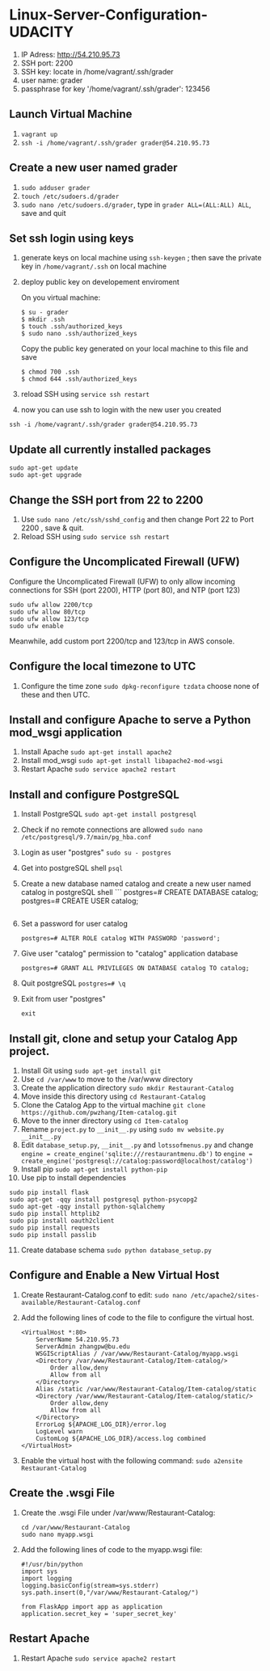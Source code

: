 # Linux-Server-Configuration-UDACITY

1. IP Adress: http://54.210.95.73 
2. SSH port: 2200 
3. SSH key: locate in /home/vagrant/.ssh/grader 
4. user name: grader 
5. passphrase for key '/home/vagrant/.ssh/grader': 123456 

## Launch Virtual Machine
1. ```vagrant up```
2. ```ssh -i /home/vagrant/.ssh/grader grader@54.210.95.73```

## Create a new user named grader
1. `sudo adduser grader`
2. `touch /etc/sudoers.d/grader`
3. `sudo nano /etc/sudoers.d/grader`, type in `grader ALL=(ALL:ALL) ALL`, save and quit

## Set ssh login using keys
1. generate keys on local machine using `ssh-keygen` ; then save the private key in `/home/vagrant/.ssh` on local machine
2. deploy public key on developement enviroment

	On you virtual machine:
	```
	$ su - grader
	$ mkdir .ssh
	$ touch .ssh/authorized_keys
	$ sudo nano .ssh/authorized_keys
	```
	Copy the public key generated on your local machine to this file and save
	```
	$ chmod 700 .ssh
	$ chmod 644 .ssh/authorized_keys
	```

3. reload SSH using `service ssh restart`
4. now you can use ssh to login with the new user you created

  `ssh -i /home/vagrant/.ssh/grader grader@54.210.95.73`

## Update all currently installed packages

	sudo apt-get update
	sudo apt-get upgrade

## Change the SSH port from 22 to 2200
1. Use `sudo nano /etc/ssh/sshd_config` and then change Port 22 to Port 2200 , save & quit.
2. Reload SSH using `sudo service ssh restart`

## Configure the Uncomplicated Firewall (UFW)

Configure the Uncomplicated Firewall (UFW) to only allow incoming connections for SSH (port 2200), HTTP (port 80), and NTP (port 123)

	sudo ufw allow 2200/tcp
	sudo ufw allow 80/tcp
	sudo ufw allow 123/tcp
	sudo ufw enable

Meanwhile, add custom port 2200/tcp and 123/tcp in AWS console.
## Configure the local timezone to UTC
1. Configure the time zone `sudo dpkg-reconfigure tzdata`
   choose none of these and then UTC.

## Install and configure Apache to serve a Python mod_wsgi application
1. Install Apache `sudo apt-get install apache2`
2. Install mod_wsgi `sudo apt-get install libapache2-mod-wsgi`
3. Restart Apache `sudo service apache2 restart`

## Install and configure PostgreSQL
1. Install PostgreSQL `sudo apt-get install postgresql`
2. Check if no remote connections are allowed `sudo nano /etc/postgresql/9.7/main/pg_hba.conf`
3. Login as user "postgres" `sudo su - postgres`
4. Get into postgreSQL shell `psql`
5. Create a new database named catalog  and create a new user named catalog in postgreSQL shell
        ```
	postgres=# CREATE DATABASE catalog;
	postgres=# CREATE USER catalog;
	```
6. Set a password for user catalog

	```
	postgres=# ALTER ROLE catalog WITH PASSWORD 'password';
	```
7. Give user "catalog" permission to "catalog" application database

	```
	postgres=# GRANT ALL PRIVILEGES ON DATABASE catalog TO catalog;
	```
8. Quit postgreSQL `postgres=# \q`
9. Exit from user "postgres"

	```
	exit
	```

## Install git, clone and setup your Catalog App project.
1. Install Git using `sudo apt-get install git`
2. Use `cd /var/www` to move to the /var/www directory
3. Create the application directory `sudo mkdir Restaurant-Catalog`
4. Move inside this directory using `cd Restaurant-Catalog`
5. Clone the Catalog App to the virtual machine `git clone https://github.com/pwzhang/Item-catalog.git`
6. Move to the inner directory using `cd Item-catalog`
7. Rename `project.py` to `__init__.py` using `sudo mv website.py __init__.py`
8. Edit `database_setup.py`, `__init__.py` and `lotssofmenus.py` and change `engine = create_engine('sqlite:///restaurantmenu.db')` to `engine = create_engine('postgresql://catalog:password@localhost/catalog')`
9. Install pip `sudo apt-get install python-pip`
10. Use pip to install dependencies
   ```
   sudo pip install flask
   sudo apt-get -qqy install postgresql python-psycopg2
   sudo apt-get -qqy install python-sqlalchemy
   sudo pip install httplib2
   sudo pip install oauth2client
   sudo pip install requests
   sudo pip install passlib
   ```
11. Create database schema `sudo python database_setup.py`


## Configure and Enable a New Virtual Host
1. Create Restaurant-Catalog.conf to edit: `sudo nano /etc/apache2/sites-available/Restaurant-Catalog.conf`
2. Add the following lines of code to the file to configure the virtual host.

	```
	<VirtualHost *:80>
		ServerName 54.210.95.73
		ServerAdmin zhangpw@bu.edu
		WSGIScriptAlias / /var/www/Restaurant-Catalog/myapp.wsgi
		<Directory /var/www/Restaurant-Catalog/Item-catalog/>
			Order allow,deny
			Allow from all
		</Directory>
		Alias /static /var/www/Restaurant-Catalog/Item-catalog/static
		<Directory /var/www/Restaurant-Catalog/Item-catalog/static/>
			Order allow,deny
			Allow from all
		</Directory>
		ErrorLog ${APACHE_LOG_DIR}/error.log
		LogLevel warn
		CustomLog ${APACHE_LOG_DIR}/access.log combined
	</VirtualHost>
	```
3. Enable the virtual host with the following command: `sudo a2ensite Restaurant-Catalog`

## Create the .wsgi File
1. Create the .wsgi File under /var/www/Restaurant-Catalog:

	```
	cd /var/www/Restaurant-Catalog
	sudo nano myapp.wsgi
	```
2. Add the following lines of code to the myapp.wsgi file:

	```
	#!/usr/bin/python
	import sys
	import logging
	logging.basicConfig(stream=sys.stderr)
	sys.path.insert(0,"/var/www/Restaurant-Catalog/")

	from FlaskApp import app as application
	application.secret_key = 'super_secret_key'
	```

## Restart Apache
1. Restart Apache `sudo service apache2 restart `
